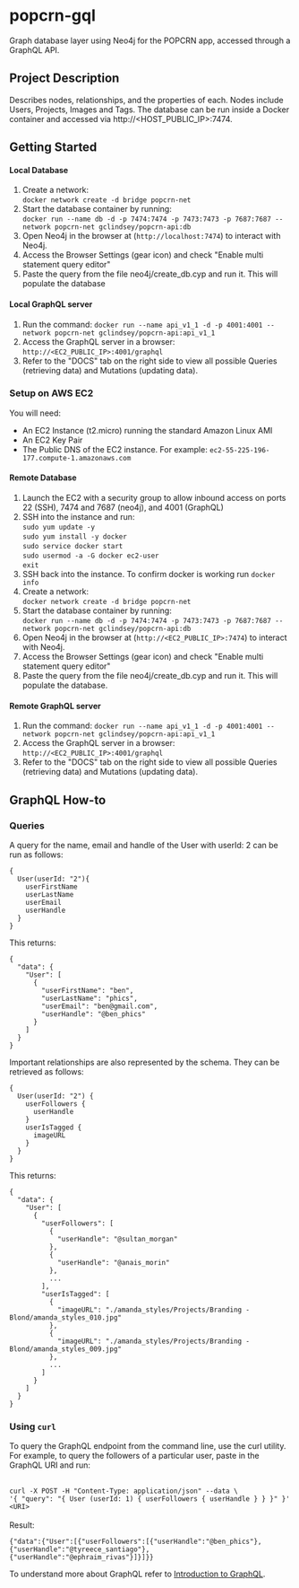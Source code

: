 # popcrn-gql
Graph database layer using Neo4j for the POPCRN app, accessed through a GraphQL API.

## Project Description
Describes nodes, relationships, and the properties of each. Nodes include Users, Projects, Images and Tags. The database can be run inside a Docker container and accessed via http://<HOST_PUBLIC_IP>:7474.


## Getting Started

#### Local Database
1. Create a network:<br> ```docker network create -d bridge popcrn-net```
2. Start the database container by running:<br>
   ```docker run --name db -d -p 7474:7474 -p 7473:7473 -p 7687:7687 --network popcrn-net gclindsey/popcrn-api:db```
3. Open Neo4j in the browser at (`http://localhost:7474`) to interact with Neo4j.
4. Access the Browser Settings (gear icon) and check "Enable multi statement query editor"
5. Paste the query from the file neo4j/create_db.cyp and run it. This will populate the database

#### Local GraphQL server
1. Run the command:
   ```docker run --name api_v1_1 -d -p 4001:4001 --network popcrn-net gclindsey/popcrn-api:api_v1_1```
2. Access the GraphQL server in a browser:<br>
   `http://<EC2_PUBLIC_IP>:4001/graphql`
3. Refer to the "DOCS" tab on the right side to view all possible Queries (retrieving data) and Mutations (updating data). 

### Setup on AWS EC2
You will need:
* An EC2 Instance (t2.micro) running the standard Amazon Linux AMI
* An EC2 Key Pair
* The Public DNS of the EC2 instance. For example: ```ec2-55-225-196-177.compute-1.amazonaws.com```

#### Remote Database
1. Launch the EC2 with a security group to allow inbound access on ports 22 (SSH), 7474 and 7687 (neo4j), and 4001 (GraphQL)
2. SSH into the instance and run:<br>
   ```sudo yum update -y```<br>
   ```sudo yum install -y docker```<br>
   ```sudo service docker start```<br>
   ```sudo usermod -a -G docker ec2-user```<br>
   ```exit```
3. SSH back into the instance. To confirm docker is working run ```docker info```
4. Create a network:<br> ```docker network create -d bridge popcrn-net```
5. Start the database container by running:<br>
   ```docker run --name db -d -p 7474:7474 -p 7473:7473 -p 7687:7687 --network popcrn-net gclindsey/popcrn-api:db```
6. Open Neo4j in the browser at (`http://<EC2_PUBLIC_IP>:7474`) to interact with Neo4j.
7. Access the Browser Settings (gear icon) and check "Enable multi statement query editor"
8. Paste the query from the file neo4j/create_db.cyp and run it. This will populate the database.

#### Remote GraphQL server
1. Run the command:
   ```docker run --name api_v1_1 -d -p 4001:4001 --network popcrn-net gclindsey/popcrn-api:api_v1_1```
2. Access the GraphQL server in a browser:<br>
   `http://<EC2_PUBLIC_IP>:4001/graphql`
3. Refer to the "DOCS" tab on the right side to view all possible Queries (retrieving data) and Mutations (updating data). 
## GraphQL How-to

### Queries
A query for the name, email and handle of the User with userId: 2 can be run as follows:
```
{
  User(userId: "2"){
    userFirstName
    userLastName
    userEmail
    userHandle
  }
}
```
This returns:
```
{
  "data": {
    "User": [
      {
        "userFirstName": "ben",
        "userLastName": "phics",
        "userEmail": "ben@gmail.com",
        "userHandle": "@ben_phics"
      }
    ]
  }
}
```
Important relationships are also represented by the schema. They can be retrieved as follows:
```
{
  User(userId: "2") {
    userFollowers {
      userHandle
    }
    userIsTagged {
      imageURL
    }
  }
}

```
This returns:
```
{
  "data": {
    "User": [
      {
        "userFollowers": [
          {
            "userHandle": "@sultan_morgan"
          },
          {
            "userHandle": "@anais_morin"
          },
          ...
        ],
        "userIsTagged": [
          {
            "imageURL": "./amanda_styles/Projects/Branding - Blond/amanda_styles_010.jpg"
          },
          {
            "imageURL": "./amanda_styles/Projects/Branding - Blond/amanda_styles_009.jpg"
          },
          ...
        ]
      }
    ]
  }
}
```
### Using `curl`
To query the GraphQL endpoint from the command line, use the curl utility. For example, to query the followers of a particular user, paste in the GraphQL URI and run:

<br>```curl -X POST -H "Content-Type: application/json" --data \```<br>
```'{ "query": "{ User (userId: 1) { userFollowers { userHandle } } }" }' <URI>```
<br><br>Result:

```{"data":{"User":[{"userFollowers":[{"userHandle":"@ben_phics"},{"userHandle":"@tyreece_santiago"},{"userHandle":"@ephraim_rivas"}]}]}}```
<br>

To understand more about GraphQL refer to [Introduction to GraphQL](https://graphql.org/learn/).
